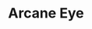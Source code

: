 ---
title: "Arcane Eye"
permalink: /spells/arcane-eye/
tags:
  - Spell
  - 4th Level
  - Divination
available_for:
  - Cleric
  - Wizard
level: "4th Level"
school: "Divination"
range: "30 ft"
area: "30 ft"
shape: "Sphere"
comp:
  - V
  - S
  - M
material: "a bit of bat fur."
duration: "1 Hour"
concentration: true
description: |
  You create an invisible, magical eye within range that hovers in the air for the duration.

  You mentally receive visual information from the eye, which has normal vision and darkvision out to 30 feet. The eye can look in every direction.

  As an action, you can move the eye up to 30 feet in any direction. There is no limit to how far away from you the eye can move, but it can't enter another plane of existence. A solid barrier blocks the eye's movement, but the eye can pass through an opening as small as 1 inch in diameter.
excerpt: "You create an invisible, magical eye within range that hovers in the air for the duration."
source: "Basic Rules"
---